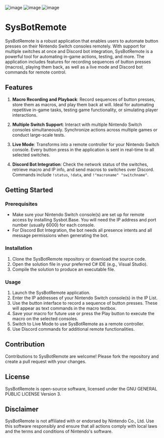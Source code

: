 
![image](https://github.com/user-attachments/assets/e9474228-d914-4cad-926d-bd53126658e2)
![image](https://github.com/CodeHedge/SysBot.Remote/assets/35341367/ec1b8901-8b20-4348-ad51-3fb41dbac4ba)
![image](https://github.com/CodeHedge/SysBot.Remote/assets/35341367/b9ef1424-03b4-44e9-adac-91d251bd24f5)




# SysBotRemote

SysBotRemote is a robust application that enables users to automate button presses on their Nintendo Switch consoles remotely. With support for multiple switches at once and Discord bot integration, SysBotRemote is a powerful tool for automating in-game actions, testing, and more. The application includes features for recording sequences of button presses (macros), playing them back, as well as a live mode and Discord bot commands for remote control.

## Features

1. **Macro Recording and Playback**: Record sequences of button presses, store them as macros, and play them back at will. Ideal for automating repetitive in-game tasks, testing game functionality, or simulating player interactions.

2. **Multiple Switch Support**: Interact with multiple Nintendo Switch consoles simultaneously. Synchronize actions across multiple games or conduct large-scale tests.

3. **Live Mode**: Transforms into a remote controller for your Nintendo Switch console. Every button press in the application is sent in real-time to all selected switches.

4. **Discord Bot Integration**: Check the network status of the switches, retrieve macro and IP info, and send macros to switches over Discord. Commands include `!status`, `!data`, and `!"macroname" "switchname"`.

## Getting Started

### Prerequisites

- Make sure your Nintendo Switch console(s) are set up for remote access by installing Sysbot.Base. You will need the IP address and port number (usually 6000) for each console.
- For Discord Bot Integration, the bot needs all presence intents and all message permissions when generating the bot.

### Installation

1. Clone the SysBotRemote repository or download the source code.
2. Open the solution file in your preferred C# IDE (e.g., Visual Studio).
3. Compile the solution to produce an executable file.

### Usage

1. Launch the SysBotRemote application.
2. Enter the IP addresses of your Nintendo Switch console(s) in the IP List.
3. Use the button interface to record a sequence of button presses. These will appear as text commands in the macro textbox.
4. Save your macro for future use or press the Play button to execute the macro on the selected consoles.
5. Switch to Live Mode to use SysBotRemote as a remote controller.
6. Use Discord commands for additional remote functionalities.

## Contribution

Contributions to SysBotRemote are welcome! Please fork the repository and create a pull request with your changes.

## License

SysBotRemote is open-source software, licensed under the GNU GENERAL PUBLIC LICENSE Version 3.

## Disclaimer

SysBotRemote is not affiliated with or endorsed by Nintendo Co., Ltd. Use this software responsibly and ensure that all actions comply with local laws and the terms and conditions of Nintendo's software.
